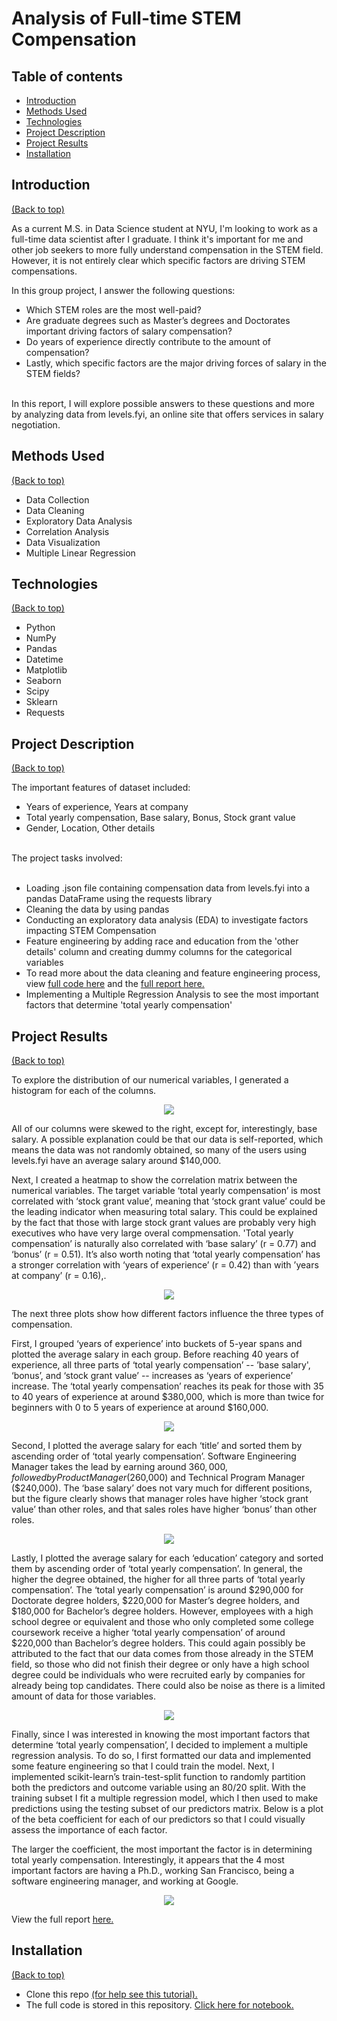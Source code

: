# Analysis of Full-time STEM Compensation

## Table of contents
- [Introduction](#introduction)
- [Methods Used](#methods-used)
- [Technologies](#technologies)
- [Project Description](#project-description)
- [Project Results](#project-results)
- [Installation](#installation)

## Introduction
[(Back to top)](#table-of-contents)
<br>

As a current M.S. in Data Science student at NYU, I'm looking to work as a full-time data scientist after I graduate. I think it's important for me and other job seekers to more fully understand compensation in the STEM field. However, it is not entirely clear which specific factors are driving STEM compensations. 

In this group project, I answer the following questions: 
+ Which STEM roles are the most well-paid?
+ Are graduate degrees such as Master’s degrees and Doctorates important driving factors of salary compensation? 
+ Do years of experience directly contribute to the amount of compensation? 
+ Lastly, which specific factors are the major driving forces of salary in the STEM fields? 
<br> 
In this report, I will explore possible answers to these questions and more by analyzing data from levels.fyi, an online site that offers services in salary negotiation.

## Methods Used
[(Back to top)](#table-of-contents)
+ Data Collection
+ Data Cleaning
+ Exploratory Data Analysis
+ Correlation Analysis
+ Data Visualization
+ Multiple Linear Regression

## Technologies
[(Back to top)](#table-of-contents)
+ Python
+ NumPy 
+ Pandas
+ Datetime
+ Matplotlib
+ Seaborn
+ Scipy
+ Sklearn
+ Requests

## Project Description
[(Back to top)](#table-of-contents)
<br>

The important features of dataset included:
+ Years of experience, Years at company
+ Total yearly compensation, Base salary, Bonus, Stock grant value
+ Gender, Location, Other details

<br> 
The project tasks involved:
<br>
<br>

+ Loading .json file containing compensation data from levels.fyi into a pandas DataFrame using the requests library
+ Cleaning the data by using pandas
+ Conducting an exploratory data analysis (EDA) to investigate factors impacting STEM Compensation
+ Feature engineering by adding race and education from the 'other details' column and creating dummy columns for the categorical variables
+ To read more about the data cleaning and feature engineering process,  view <a href="https://github.com/jw7383/STEM-Compensation-Analysis/blob/main/STEM_Compensation_Analysis.ipynb" target="_blank">full code here</a> and the <a href="https://github.com/jw7383/STEM-Compensation-Analysis/blob/main/Report.pdf" target="_blank">full report here. </a>
+ Implementing a Multiple Regression Analysis to see the most important factors that determine 'total yearly compensation'

## Project Results
[(Back to top)](#table-of-contents)
<br>

To explore the distribution of our numerical variables, I generated a histogram for each of the columns.

<p align="center">
<img src="Images/Distribution_of_Numerical_Variables.png" style>
</p>

All of our columns were skewed to the right, except for, interestingly, base salary. A possible explanation could be that our data is self-reported, which means the data was not randomly obtained, so many of the users using levels.fyi have an average salary around $140,000.

Next, I created a heatmap to show the correlation matrix between the numerical variables. The target variable ‘total yearly compensation’ is most correlated with ‘stock grant
value’, meaning that ‘stock grant value’ could be the leading indicator when measuring total salary. This could be explained by the fact that those with large stock grant values are probably very high executives who have very large overal compmensation. 'Total yearly compensation’ is naturally also correlated with ‘base salary’ (r = 0.77)
and ‘bonus’ (r = 0.51). It’s also worth noting that ‘total yearly compensation’ has a stronger correlation with ‘years of experience’ (r = 0.42) than with ’years at company’ (r = 0.16),.

<p align="center">
<img src="Images/Correlation_Heat_Map.png" style>
</p>

The next three plots show how different factors influence the three types of compensation.

First, I grouped ‘years of experience’ into buckets of 5-year spans and plotted the average salary in each group. Before reaching 40 years of experience, all three parts of
‘total yearly compensation’ -- ’base salary', ‘bonus’, and ‘stock grant value’ -- increases as ‘years of experience’ increase. The ‘total yearly compensation’ reaches its peak for those with 35 to 40 years of experience at around $380,000, which is more than twice for beginners with 0 to 5 years of experience at around $160,000.

<p align="center">
<img src="Images/Salary_Decomposition_by_Years_of_Experience.png" style>
</p>

Second, I plotted the average salary for each ‘title’ and sorted them by ascending order of ‘total yearly compensation’. Software Engineering Manager takes the lead by earning around $360,000, followed by Product Manager ($260,000) and Technical Program Manager ($240,000). The ‘base salary’ does not vary much for different positions, but the figure clearly shows that manager roles have higher ‘stock grant value’ than other roles, and that sales roles have higher ‘bonus’ than other roles.

<p align="center">
<img src="Images/Salary_Decomposition_by_Title.png" style>
</p>

Lastly, I plotted the average salary for each ‘education’ category and sorted them by ascending order of ‘total yearly compensation’. In general, the higher the degree obtained, the higher for all three parts of ‘total yearly compensation’. The ‘total yearly compensation’ is around $290,000 for Doctorate degree holders, $220,000 for Master’s degree holders, and $180,000 for Bachelor’s degree holders. However, employees with a high school degree or equivalent and those who only completed some college coursework receive a higher ‘total yearly compensation’ of around $220,000 than Bachelor’s degree holders. This could again possibly be attributed to the fact that our data comes from those already in the STEM field, so those who did not finish their degree or only have a high school degree could be individuals who were recruited early by companies for already being top candidates. There could also be noise as there is a limited amount of data for those variables.

<p align="center">
<img src="Images/Salary_Decomposition_by_Education.png" style>
</p>

Finally, since I was interested in knowing the most important factors that determine ‘total yearly compensation’, I decided to implement a multiple regression analysis. To do so, I first formatted our data and implemented some feature engineering so that I could train the model. Next, I implemented scikit-learn’s train-test-split function to randomly partition both the predictors and outcome variable using an 80/20 split. With the training subset I fit a multiple regression model, which I then used to make predictions using the testing subset of our predictors matrix. Below is a plot of the beta coefficient for each of our predictors so that I could visually assess the importance of each factor.

The larger the coefficient, the most important the factor is in determining total yearly compensation. Interestingly, it appears that the 4 most important factors are having a Ph.D., working San Francisco, being a software engineering manager, and working at Google.

<p align="center">
<img src="Images/Beta_distribution_of_top_features.png" style>
</p>

View the full report <a href="https://github.com/jw7383/STEM-Compensation-Analysis/blob/main/Report.pdf" target="_blank"> here.</a>


## Installation
[(Back to top)](#table-of-contents)
+ Clone this repo <a href="https://docs.github.com/en/free-pro-team@latest/github/creating-cloning-and-archiving-repositories/cloning-a-repository" target="_blank">(for help see this tutorial).</a>
+ The full code is stored in this repository. <a href="https://github.com/jw7383/STEM-Compensation-Analysis/blob/main/STEM_Compensation_Analysis.ipynb" target="_blank">Click here for notebook.</a>
